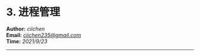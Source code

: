 # 3. 进程管理  

**Author:** *ciichen*  
**Email:** [*ciichen235@gmail.com*](mailto:陈林<ciichen235@gmail.com>)  
**Time:** *2021/9/23*  

---

